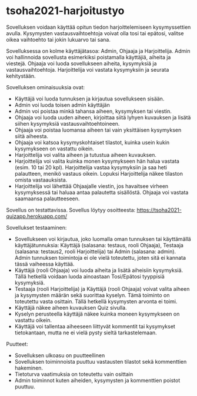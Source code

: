 # tsoha2021-harjoitustyo

Sovelluksen voidaan käyttää opitun tiedon harjoittelemiseen kysymyssettien avulla. Kysymysten vastausvaihtoehtoja voivat olla tosi tai epätosi, valitse oikea vaihtoehto tai jokin lukuarvo tai sana.

Sovelluksessa on kolme käyttäjätasoa: Admin, Ohjaaja ja Harjoittelija. Admin voi hallinnoida sovellusta esimerkiksi poistamalla käyttäjiä, aiheita ja viestejä. Ohjaaja voi luoda sovellukseen aiheita, kysymyksiä ja vastausvaihtoehtoja. Harjoittelija voi vastata kysymyksiin ja seurata kehitystään.

Sovelluksen ominaisuuksia ovat:

- Käyttäjä voi luoda tunnuksen ja kirjautua sovellukseen sisään.
- Admin voi luoda toisen admin käyttäjän
- Admin voi poistaa minkä tahansa aiheen, kysymyksen tai viestin.
- Ohjaaja voi luoda uuden aiheen, kirjoittaa siitä lyhyen kuvauksen ja lisätä siihen kysymyksiä vastausvaihtoehtoineen.
- Ohjaaja voi poistaa luomansa aiheen tai vain yksittäisen kysymyksen siitä aiheesta.
- Ohjaaja voi katsoa kysymyskohtaiset tilastot, kuinka usein kukin kysymykseen on vastattu oikein.
- Harjoittelija voi valita aiheen ja tutustua aiheen kuvauksen.
- Harjoittelija voi valita kuinka monen kysymykseen hän halua vastata (esim. 10 tai 20 kpl). Harjoittelija vastaa kysymyksiin ja saa heti palautteen, menikö vastaus oikein. Lopuksi Harjoittelija näkee tilaston omista vastaauksista.
- Harjoittelija voi lähettää Ohjaajalle viestin, jos havaitsee virheen kysymyksessä tai haluaa antaa palautetta sisällöstä. Ohjaaja voi vastata saamaansa palautteeseen.

Sovellus on testattavissa. Sovellus löytyy osoitteesta: https://tsoha2021-quizapp.herokuapp.com/

Sovellukset testaaminen:

- Sovellukseen voi kirjautua, joko luomalla oman tunnuksen tai käyttämällä käyttäjätunnuksia:
  Käyttäjä (salasana: testaus, rooli Ohjaaja), Testaaja (salasana: testaus2, rooli Harjoittelija) tai Admin (salasana: admin). Admin tunnuksen toimintoja ei ole vielä toteutettu, joten sitä ei kannata tässä vaiheessa käyttää.
- Käyttäjä (rooli Ohjaaja) voi luoda aiheita ja lisätä aiheisiin kysymyksiä. Tällä hetkellä voidaan luoda ainoastaan Tosi/Epätosi tyyppisiä kysymyksiä.
- Testaaja (rooli Harjoittelija) ja Käyttäjä (rooli Ohjaaja) voivat valita aiheen ja kysymysten määrän sekä suorittaa kyselyn. Tämä toiminto on toteutettu vasta osittain. Tällä hetkellä kysymysten arvonta ei toimi.
- Käyttäjä näkee aiheen kuvauksen Quiz sivulla.
- Kyselyn perusteella käyttäjä näkee kuinka moneen kysymykseen on vastattu oikein. 
- Käyttäjä voi tallentaa aiheeseen liittyvät kommentit tai kysymykset tietokantaan, mutta ne ei vielä pysty sieltä tarkastelemaan.

Puutteet:

- Sovelluksen ulkoasu on puutteellinen
- Sovelluksen toiminnoista puuttuu vastausten tilastot sekä kommenttien hakeminen. 
- Tietoturva vaatimuksia on toteutettu vain osittain
- Admin toiminnot kuten aiheiden, kysymysten ja kommenttien poistot puuttuu.